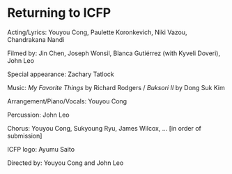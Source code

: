 # Returning to ICFP

Acting/Lyrics: Youyou Cong, Paulette Koronkevich, Niki Vazou, Chandrakana Nandi

Filmed by: Jin Chen, Joseph Wonsil, Blanca Gutiérrez (with Kyveli Doveri), John Leo

Special appearance: Zachary Tatlock

Music: *My Favorite Things* by Richard Rodgers / *Buksori II* by Dong Suk Kim

Arrangement/Piano/Vocals: Youyou Cong

Percussion: John Leo

Chorus: Youyou Cong, Sukyoung Ryu, James Wilcox, ... [in order of submission]

ICFP logo: Ayumu Saito

Directed by: Youyou Cong and John Leo

